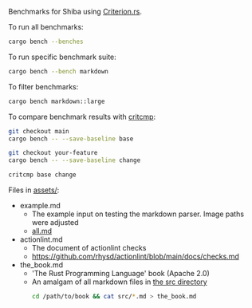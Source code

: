 Benchmarks for Shiba using [Criterion.rs][criterion].

To run all benchmarks:

```sh
cargo bench --benches
```

To run specific benchmark suite:

```sh
cargo bench --bench markdown
```

To filter benchmarks:

```sh
cargo bench markdown::large
```

To compare benchmark results with [critcmp][]:

```sh
git checkout main
cargo bench -- --save-baseline base

git checkout your-feature
cargo bench -- --save-baseline change

critcmp base change
```

Files in [assets/](./assets/):

- example.md
  - The example input on testing the markdown parser. Image paths were adjusted
  - [all.md](../src/markdown/testdata/all.md)
- actionlint.md
  - The document of actionlint checks
  - https://github.com/rhysd/actionlint/blob/main/docs/checks.md
- the_book.md
  - 'The Rust Programming Language' book (Apache 2.0)
  - An amalgam of all markdown files in [the src directory](https://github.com/rust-lang/book/tree/main/src)
    ```sh
    cd /path/to/book && cat src/*.md > the_book.md
    ```

[criterion]: https://github.com/bheisler/criterion.rs
[critcmp]: https://github.com/BurntSushi/critcmp
